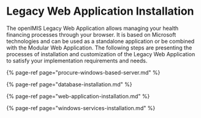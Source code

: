 # Legacy Web Application Installation

The openIMIS Legacy Web Application allows managing your health financing processes through your browser. It is based on Microsoft technologies and can be used as a standalone application or be combined with the Modular Web Application. The following steps are presenting the processes of installation and customization of the Legacy Web Application to satisfy your implementation requirements and needs.

{% page-ref page="procure-windows-based-server.md" %}

{% page-ref page="database-installation.md" %}

{% page-ref page="web-application-installation.md" %}

{% page-ref page="windows-services-installation.md" %}





